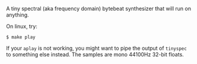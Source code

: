 A tiny spectral (aka frequency domain) bytebeat synthesizer that will run on anything.

On linux, try:
```
$ make play
```

If your `aplay` is not working, you might want to pipe the output of `tinyspec` to something else instead. The samples are mono 44100Hz 32-bit floats.
